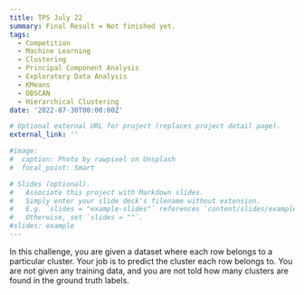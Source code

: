 ```yaml
---
title: TPS July 22
summary: Final Result = Not finished yet.  
tags:
  - Competition
  - Machine Learning
  - Clustering
  - Principal Component Analysis
  - Exploratory Data Analysis
  - KMeans  
  - DBSCAN
  - Hierarchical Clustering
date: '2022-07-30T00:00:00Z'

# Optional external URL for project (replaces project detail page).
external_link: ''

#image:
#  caption: Photo by rawpixel on Unsplash
#  focal_point: Smart

# Slides (optional).
#   Associate this project with Markdown slides.
#   Simply enter your slide deck's filename without extension.
#   E.g. `slides = "example-slides"` references `content/slides/example-slides.md`.
#   Otherwise, set `slides = ""`.
#slides: example
---
```


In this challenge, you are given a dataset where each row belongs to a  particular cluster. Your job is to predict the cluster each row belongs  to. You are not given any training data, and you are not told how many  clusters are found in the ground truth labels.
